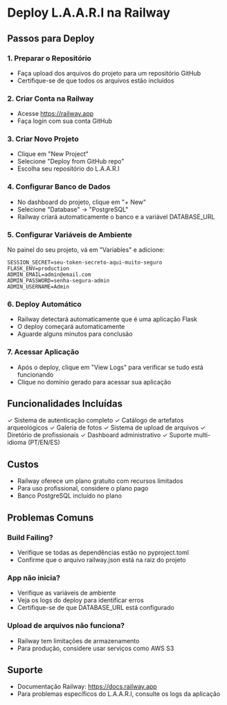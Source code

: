 # Deploy L.A.A.R.I na Railway

## Passos para Deploy

### 1. Preparar o Repositório
- Faça upload dos arquivos do projeto para um repositório GitHub
- Certifique-se de que todos os arquivos estão incluídos

### 2. Criar Conta na Railway
- Acesse https://railway.app
- Faça login com sua conta GitHub

### 3. Criar Novo Projeto
- Clique em "New Project"
- Selecione "Deploy from GitHub repo"
- Escolha seu repositório do L.A.A.R.I

### 4. Configurar Banco de Dados
- No dashboard do projeto, clique em "+ New"
- Selecione "Database" → "PostgreSQL"
- Railway criará automaticamente o banco e a variável DATABASE_URL

### 5. Configurar Variáveis de Ambiente
No painel do seu projeto, vá em "Variables" e adicione:

```
SESSION_SECRET=seu-token-secreto-aqui-muito-seguro
FLASK_ENV=production
ADMIN_EMAIL=admin@email.com
ADMIN_PASSWORD=senha-segura-admin
ADMIN_USERNAME=Admin
```

### 6. Deploy Automático
- Railway detectará automaticamente que é uma aplicação Flask
- O deploy começará automaticamente
- Aguarde alguns minutos para conclusão

### 7. Acessar Aplicação
- Após o deploy, clique em "View Logs" para verificar se tudo está funcionando
- Clique no domínio gerado para acessar sua aplicação

## Funcionalidades Incluídas
✓ Sistema de autenticação completo
✓ Catálogo de artefatos arqueológicos
✓ Galeria de fotos
✓ Sistema de upload de arquivos
✓ Diretório de profissionais
✓ Dashboard administrativo
✓ Suporte multi-idioma (PT/EN/ES)

## Custos
- Railway oferece um plano gratuito com recursos limitados
- Para uso profissional, considere o plano pago
- Banco PostgreSQL incluído no plano

## Problemas Comuns

### Build Failing?
- Verifique se todas as dependências estão no pyproject.toml
- Confirme que o arquivo railway.json está na raiz do projeto

### App não inicia?
- Verifique as variáveis de ambiente
- Veja os logs do deploy para identificar erros
- Certifique-se de que DATABASE_URL está configurado

### Upload de arquivos não funciona?
- Railway tem limitações de armazenamento
- Para produção, considere usar serviços como AWS S3

## Suporte
- Documentação Railway: https://docs.railway.app
- Para problemas específicos do L.A.A.R.I, consulte os logs da aplicação